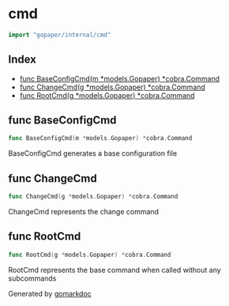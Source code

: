 <!-- gomarkdoc:embed:start -->

<!-- Code generated by gomarkdoc. DO NOT EDIT -->

# cmd

```go
import "gopaper/internal/cmd"
```

## Index

- [func BaseConfigCmd\(m \*models.Gopaper\) \*cobra.Command](<#BaseConfigCmd>)
- [func ChangeCmd\(g \*models.Gopaper\) \*cobra.Command](<#ChangeCmd>)
- [func RootCmd\(g \*models.Gopaper\) \*cobra.Command](<#RootCmd>)


<a name="BaseConfigCmd"></a>
## func BaseConfigCmd

```go
func BaseConfigCmd(m *models.Gopaper) *cobra.Command
```

BaseConfigCmd generates a base configuration file

<a name="ChangeCmd"></a>
## func ChangeCmd

```go
func ChangeCmd(g *models.Gopaper) *cobra.Command
```

ChangeCmd represents the change command

<a name="RootCmd"></a>
## func RootCmd

```go
func RootCmd(g *models.Gopaper) *cobra.Command
```

RootCmd represents the base command when called without any subcommands

Generated by [gomarkdoc](<https://github.com/princjef/gomarkdoc>)


<!-- gomarkdoc:embed:end -->